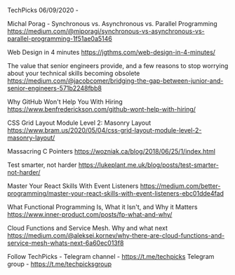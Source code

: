 TechPicks 06/09/2020 -

Michal Porag - Synchronous vs. Asynchronous vs. Parallel Programming
https://medium.com/@miporagi/synchronous-vs-asynchronous-vs-parallel-programming-1f51ae0a5146

Web Design in 4 minutes
https://jgthms.com/web-design-in-4-minutes/

The value that senior engineers provide, and a few reasons to stop worrying about your technical skills becoming obsolete
https://medium.com/@jacobcomer/bridging-the-gap-between-junior-and-senior-engineers-571b2248fbb8

Why GitHub Won't Help You With Hiring
https://www.benfrederickson.com/github-wont-help-with-hiring/

CSS Grid Layout Module Level 2: Masonry Layout
https://www.bram.us/2020/05/04/css-grid-layout-module-level-2-masonry-layout/

Massacring C Pointers
https://wozniak.ca/blog/2018/06/25/1/index.html

Test smarter, not harder
https://lukeplant.me.uk/blog/posts/test-smarter-not-harder/

Master Your React Skills With Event Listeners
https://medium.com/better-programming/master-your-react-skills-with-event-listeners-ebc01dde4fad

What Functional Programming Is, What it Isn't, and Why it Matters
https://www.inner-product.com/posts/fp-what-and-why/

Cloud Functions and Service Mesh. Why and what next
https://medium.com/@aleksei.kornev/why-there-are-cloud-functions-and-service-mesh-whats-next-6a60ec013f8

Follow TechPicks -
Telegram channel - https://t.me/techpicks
Telegram group - https://t.me/techpicksgroup